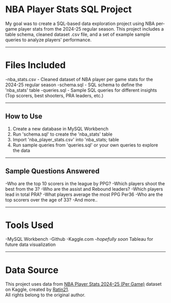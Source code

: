 # NBA Player Stats SQL Project

My goal was to create a SQL-based data exploration project using NBA per-game player stats from the 2024-25 regular season. This project includes a table schema, cleaned dataset .csv file, and a set of example sample queries to analyze players' performance. 

-----

# Files Included
-nba_stats.csv - Cleaned dataset of NBA player per game stats for the 2024-25 regular season
-schema.sql - SQL schema to define the 'nba_stats' table
-queries.sql - Sample SQL queries for different insights (Top scorers, best shooters, PRA leaders, etc.)

-----

## How to Use 
1. Create a new database in MySQL Workbench
2. Run 'schema.sql' to create the 'nba_stats' table
3. Import 'nba_player_stats.csv' into 'nba_stats; table
4. Run sample queries from 'queries.sql' or your own queries to explore the data

-----

## Sample Questions Answered

-Who are the top 10 scorers in the league by PPG?
-Which players shoot the best from the 3?
-Who are the assist and Rebound leaders?
-Which players lead in total PRA?
-What players average the most PPG Per36
-Who are the top scorers over the age of 33?
-And more..

-----

# Tools Used

-MySQL Workbench
-Github
-Kaggle.com
-*hopefully soon* Tableau for future data visualization

-----

# Data Source

This project uses data from [NBA Player Stats 2024–25 (Per Game)](https://www.kaggle.com/datasets/ratin21/nba-player-stats-2024-25-per-game) dataset on Kaggle, created by [Ratin21](https://www.kaggle.com/ratin21).  
All rights belong to the original author.

